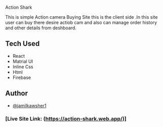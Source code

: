 Action Shark


This is simple Action camera Buying Site this is  the client side .In this site user can buy there desire actiob cam and also can manage order history and other details from deshboard.




## Tech Used

 - React
 - Matrial UI
 - Inline Css
 - Html
 - Firebase

  
## Author

- [@jamilkawsher1](https://www.github.com/Jamil-kawsher1)

### [Live Site Link: (https://action-shark.web.app/)]